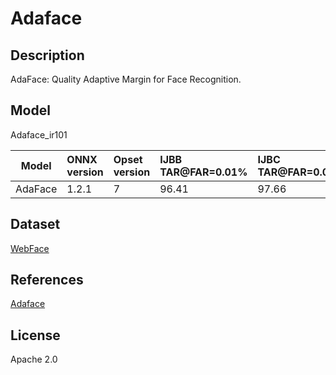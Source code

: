 <!--- SPDX-License-Identifier: Apache-2.0 -->

# Adaface

## Description

AdaFace: Quality Adaptive Margin for Face Recognition.

## Model

Adaface_ir101

|Model        |ONNX version |Opset version|IJBB TAR@FAR=0.01%|IJBC TAR@FAR=0.01%|
|-------------|:------------|:------------|:-----------------|:-----------------|
|AdaFace      |1.2.1        |7            |96.41             |97.66             |

## Dataset

[WebFace](https://paperswithcode.com/dataset/casia-webface)

## References

[Adaface](https://github.com/mk-minchul/AdaFace)

## License

Apache 2.0
